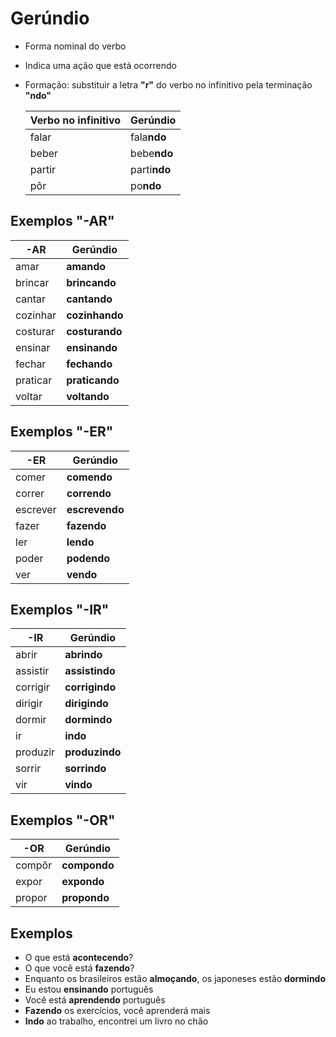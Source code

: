 # Gerúndio

* Forma nominal do verbo
* Indica uma ação que está ocorrendo
* Formação: substituir a letra **"r"** do verbo no infinitivo pela terminação **"ndo"**

  | Verbo no infinitivo | Gerúndio |
  | -- | -- |
  | falar  | fala**ndo**  |
  | beber  | bebe**ndo**  |
  | partir | parti**ndo** |
  | pôr    | po**ndo**    |

## Exemplos "-AR"

| -AR | Gerúndio |
| -- | -- |
| amar      | **amando**     |
| brincar   | **brincando**  |
| cantar    | **cantando**   |
| cozinhar  | **cozinhando** |
| costurar  | **costurando** |
| ensinar   | **ensinando**  |
| fechar    | **fechando**   |
| praticar  | **praticando** |
| voltar    | **voltando**   |
  
## Exemplos "-ER"

| -ER | Gerúndio |
| -- | -- |
| comer    | **comendo**    |
| correr   | **correndo**   |
| escrever | **escrevendo** |
| fazer    | **fazendo**    |
| ler      | **lendo**      |
| poder    | **podendo**    |
| ver      | **vendo**      |

## Exemplos "-IR"

| -IR | Gerúndio |
| -- | -- |
| abrir    | **abrindo**    |
| assistir | **assistindo** |
| corrigir | **corrigindo** |
| dirigir  | **dirigindo**  |
| dormir   | **dormindo**   |
| ir       | **indo**       |
| produzir | **produzindo** |
| sorrir   | **sorrindo**   |
| vir      | **vindo**      |

## Exemplos "-OR"

| -OR | Gerúndio |
| -- | -- |
| compôr | **compondo** |
| expor  | **expondo**  |
| propor | **propondo** |

## Exemplos

* O que está **acontecendo**?
* O que você está **fazendo**?
* Enquanto os brasileiros estão **almoçando**, os japoneses estão **dormindo**
* Eu estou **ensinando** português
* Você está **aprendendo** português
* **Fazendo** os exercícios, você aprenderá mais
* **Indo** ao trabalho, encontrei um livro no chão
